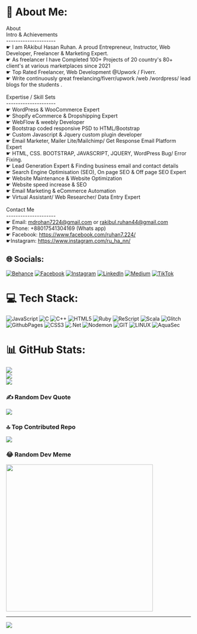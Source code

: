 # 💫 About Me:
About<br>Intro & Achievements <br>---------------------<br>☛ I am RAkibul Hasan Ruhan. A proud Entrepreneur, Instructor, Web Developer, Freelancer & Marketing Expert. <br>☛ As freelancer I have Completed 100+ Projects of 20 country's 80+ client's at various marketplaces since 2021<br>☛ Top Rated Freelancer, Web Development @Upwork / Fiverr.<br>☛ Write continuously great freelancing/fiverr/upwork /web /wordpress/ lead blogs for the students . <br><br>Expertise / Skill Sets <br>---------------------<br> ☛ WordPress & WooCommerce Expert <br> ☛ Shopify eCommerce & Dropshipping Expert <br> ☛ WebFlow & weebly Developer <br> ☛ Bootstrap coded responsive PSD to HTML/Bootstrap<br> ☛ Custom Javascript & Jquery custom plugin developer<br> ☛ Email Marketer, Mailer Lite/Mailchimp/ Get Response Email Platform Expert<br> ☛ HTML, CSS. BOOTSTRAP, JAVASCRIPT, JQUERY, WordPress Bug/ Error Fixing.<br> ☛ Lead Generation Expert & Finding business email and contact details <br> ☛ Search Engine Optimisation (SEO), On page SEO & Off page SEO Expert <br> ☛ Website Maintenance & Website Optimization <br> ☛ Website speed increase & SEO<br> ☛ Email Marketing & eCommerce Automation <br> ☛ Virtual Assistant/ Web Researcher/ Data Entry Expert<br><br>Contact Me <br>---------------------<br>☛ Email: mdrohan7224@gmail.com or rakibul.ruhan44@gmail.com<br>☛ Phone: +88017541304169 (Whats app) <br>☛ Facebook: https://www.facebook.com/ruhan7.224/<br>☛Instagram: https://www.instagram.com/ru_ha_nn/


## 🌐 Socials:
[![Behance](https://img.shields.io/badge/Behance-1769ff?logo=behance&logoColor=white)](https://behance.net/rakibulruhan) [![Facebook](https://img.shields.io/badge/Facebook-%231877F2.svg?logo=Facebook&logoColor=white)](https://facebook.com/ruhan7.224) [![Instagram](https://img.shields.io/badge/Instagram-%23E4405F.svg?logo=Instagram&logoColor=white)](https://instagram.com/ru_ha_nn) [![LinkedIn](https://img.shields.io/badge/LinkedIn-%230077B5.svg?logo=linkedin&logoColor=white)](https://linkedin.com/in/md-rakibul-hasan-ruhan-1137112911) [![Medium](https://img.shields.io/badge/Medium-12100E?logo=medium&logoColor=white)](https://medium.com/@rakibul_ruhan) [![TikTok](https://img.shields.io/badge/TikTok-%23000000.svg?logo=TikTok&logoColor=white)](https://tiktok.com/@@ruhan729) 

# 💻 Tech Stack:
![JavaScript](https://img.shields.io/badge/javascript-%23323330.svg?style=for-the-badge&logo=javascript&logoColor=%23F7DF1E) ![C](https://img.shields.io/badge/c-%2300599C.svg?style=for-the-badge&logo=c&logoColor=white) ![C++](https://img.shields.io/badge/c++-%2300599C.svg?style=for-the-badge&logo=c%2B%2B&logoColor=white) ![HTML5](https://img.shields.io/badge/html5-%23E34F26.svg?style=for-the-badge&logo=html5&logoColor=white) ![Ruby](https://img.shields.io/badge/ruby-%23CC342D.svg?style=for-the-badge&logo=ruby&logoColor=white) ![ReScript](https://img.shields.io/badge/rescript-%2314162c?style=for-the-badge&logo=rescript&logoColor=e34c4c) ![Scala](https://img.shields.io/badge/scala-%23DC322F.svg?style=for-the-badge&logo=scala&logoColor=white) ![Glitch](https://img.shields.io/badge/glitch-%233333FF.svg?style=for-the-badge&logo=glitch&logoColor=white) ![GithubPages](https://img.shields.io/badge/github%20pages-121013?style=for-the-badge&logo=github&logoColor=white) ![CSS3](https://img.shields.io/badge/css3-%231572B6.svg?style=for-the-badge&logo=css3&logoColor=white) ![.Net](https://img.shields.io/badge/.NET-5C2D91?style=for-the-badge&logo=.net&logoColor=white) ![Nodemon](https://img.shields.io/badge/NODEMON-%23323330.svg?style=for-the-badge&logo=nodemon&logoColor=%BBDEAD) ![GIT](https://img.shields.io/badge/Git-fc6d26?style=for-the-badge&logo=git&logoColor=white) ![LINUX](https://img.shields.io/badge/Linux-FCC624?style=for-the-badge&logo=linux&logoColor=black) ![AquaSec](https://img.shields.io/badge/aqua-%231904DA.svg?style=for-the-badge&logo=aqua&logoColor=#0018A8)
# 📊 GitHub Stats:
![](https://github-readme-stats.vercel.app/api?username=rakibulruhan88&theme=dark&hide_border=false&include_all_commits=true&count_private=false)<br/>
![](https://github-readme-streak-stats.herokuapp.com/?user=rakibulruhan88&theme=dark&hide_border=false)<br/>
![](https://github-readme-stats.vercel.app/api/top-langs/?username=rakibulruhan88&theme=dark&hide_border=false&include_all_commits=true&count_private=false&layout=compact)

### ✍️ Random Dev Quote
![](https://quotes-github-readme.vercel.app/api?type=horizontal&theme=radical)

### 🔝 Top Contributed Repo
![](https://github-contributor-stats.vercel.app/api?username=rakibulruhan88&limit=5&theme=dark&combine_all_yearly_contributions=true)

### 😂 Random Dev Meme
<img src='https://randommeme-five.vercel.app/' style="height: 400px;"/>

---
[![](https://visitcount.itsvg.in/api?id=rakibulruhan88&icon=1&color=0)](https://visitcount.itsvg.in)

<!-- Proudly created with GPRM ( https://gprm.itsvg.in ) -->
